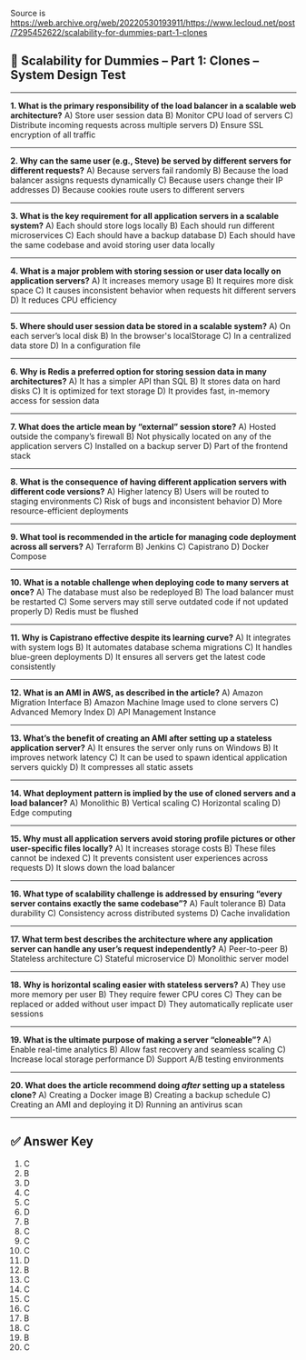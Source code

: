 Source is https://web.archive.org/web/20220530193911/https://www.lecloud.net/post/7295452622/scalability-for-dummies-part-1-clones

## 🧠 **Scalability for Dummies – Part 1: Clones – System Design Test**

---

**1. What is the primary responsibility of the load balancer in a scalable web architecture?**
A) Store user session data
B) Monitor CPU load of servers
C) Distribute incoming requests across multiple servers
D) Ensure SSL encryption of all traffic

---

**2. Why can the same user (e.g., Steve) be served by different servers for different requests?**
A) Because servers fail randomly
B) Because the load balancer assigns requests dynamically
C) Because users change their IP addresses
D) Because cookies route users to different servers

---

**3. What is the key requirement for all application servers in a scalable system?**
A) Each should store logs locally
B) Each should run different microservices
C) Each should have a backup database
D) Each should have the same codebase and avoid storing user data locally

---

**4. What is a major problem with storing session or user data locally on application servers?**
A) It increases memory usage
B) It requires more disk space
C) It causes inconsistent behavior when requests hit different servers
D) It reduces CPU efficiency

---

**5. Where should user session data be stored in a scalable system?**
A) On each server’s local disk
B) In the browser's localStorage
C) In a centralized data store
D) In a configuration file

---

**6. Why is Redis a preferred option for storing session data in many architectures?**
A) It has a simpler API than SQL
B) It stores data on hard disks
C) It is optimized for text storage
D) It provides fast, in-memory access for session data

---

**7. What does the article mean by “external” session store?**
A) Hosted outside the company’s firewall
B) Not physically located on any of the application servers
C) Installed on a backup server
D) Part of the frontend stack

---

**8. What is the consequence of having different application servers with different code versions?**
A) Higher latency
B) Users will be routed to staging environments
C) Risk of bugs and inconsistent behavior
D) More resource-efficient deployments

---

**9. What tool is recommended in the article for managing code deployment across all servers?**
A) Terraform
B) Jenkins
C) Capistrano
D) Docker Compose

---

**10. What is a notable challenge when deploying code to many servers at once?**
A) The database must also be redeployed
B) The load balancer must be restarted
C) Some servers may still serve outdated code if not updated properly
D) Redis must be flushed

---

**11. Why is Capistrano effective despite its learning curve?**
A) It integrates with system logs
B) It automates database schema migrations
C) It handles blue-green deployments
D) It ensures all servers get the latest code consistently

---

**12. What is an AMI in AWS, as described in the article?**
A) Amazon Migration Interface
B) Amazon Machine Image used to clone servers
C) Advanced Memory Index
D) API Management Instance

---

**13. What’s the benefit of creating an AMI after setting up a stateless application server?**
A) It ensures the server only runs on Windows
B) It improves network latency
C) It can be used to spawn identical application servers quickly
D) It compresses all static assets

---

**14. What deployment pattern is implied by the use of cloned servers and a load balancer?**
A) Monolithic
B) Vertical scaling
C) Horizontal scaling
D) Edge computing

---

**15. Why must all application servers avoid storing profile pictures or other user-specific files locally?**
A) It increases storage costs
B) These files cannot be indexed
C) It prevents consistent user experiences across requests
D) It slows down the load balancer

---

**16. What type of scalability challenge is addressed by ensuring “every server contains exactly the same codebase”?**
A) Fault tolerance
B) Data durability
C) Consistency across distributed systems
D) Cache invalidation

---

**17. What term best describes the architecture where any application server can handle any user’s request independently?**
A) Peer-to-peer
B) Stateless architecture
C) Stateful microservice
D) Monolithic server model

---

**18. Why is horizontal scaling easier with stateless servers?**
A) They use more memory per user
B) They require fewer CPU cores
C) They can be replaced or added without user impact
D) They automatically replicate user sessions

---

**19. What is the ultimate purpose of making a server “cloneable”?**
A) Enable real-time analytics
B) Allow fast recovery and seamless scaling
C) Increase local storage performance
D) Support A/B testing environments

---

**20. What does the article recommend doing *after* setting up a stateless clone?**
A) Creating a Docker image
B) Creating a backup schedule
C) Creating an AMI and deploying it
D) Running an antivirus scan

---

## ✅ **Answer Key**

1. C
2. B
3. D
4. C
5. C
6. D
7. B
8. C
9. C
10. C
11. D
12. B
13. C
14. C
15. C
16. C
17. B
18. C
19. B
20. C
